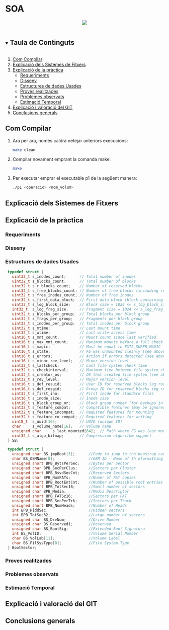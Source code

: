 # SOA

<p align="center">
  <a href="">
  <img src="https://img.shields.io/badge/FASE-1-brightgreen?style=for-the-badge&logo=c">
  </a>
</p>
  
<details open="open">
  <summary><h2 style="display: inline-block">Taula de Continguts</h2></summary>
  <ol>
    <li><a href="#com-compilar">Com Compilar</a></li>
    <li><a href="#explicació-dels-sistemes-de-fitxers">Explicació dels Sistemes de Fitxers</a></li>
    <li>
      <a href="#explicació-de-la-pràctica">Explicació de la pràctica</a>
      <ul>
        <li><a href="#requeriments">Requeriments</a></li>
        <li><a href="#disseny">Disseny</a></li>
        <li><a href="#estructures-de-dades-usades">Estructures de dades Usades</a></li>
        <li><a href="#proves-realitzades">Proves realitzades</a></li>
        <li><a href="#problemes-observats">Problemes observats</a></li>
        <li><a href="#estimació-temporal">Estimació Temporal</a></li>
      </ul>
    </li>
    <li><a href="#explicació-i-valoració-del-git">Explicació i valoració del GIT</a></li>
    <li><a href="#conclusions-generals">Conclusions generals</a></li>
  </ol>
</details>

## Com Compilar
1. Ara per ara, només caldrà netejar anteriors execucions:
   ```sh
   make clean
   ```
2. Compilar novament emprant la comanda make:
   ```sh
   make
   ```
3. Per executar emprar el executable p1 de la següent manera:
   ```sh
   ./p1 <operacio> <nom_volum>
   ```

## Explicació dels Sistemes de Fitxers


## Explicació de la pràctica

### Requeriments

### Disseny

### Estructures de dades Usades
   ```c
    typedef struct {
      uint32_t s_inodes_count;      // Total number of inodes
      uint32_t s_blocks_count;      // Total number of blocks
      uint32_t s_r_blocks_count;    // Number of reserved blocks
      uint32_t s_free_blocks_count; // Number of free blocks (including reserved)
      uint32_t s_free_inodes_count; // Number of free inodes
      uint32_t s_first_data_block;  // First data block (block containing superblock)
      uint32_t s_log_block_size;    // Block size = 1024 << s_log_block_size
      int32_t  s_log_frag_size;     // Fragment size = 1024 << s_log_frag_size
      uint32_t s_blocks_per_group;  // Total blocks per block group
      uint32_t s_frags_per_group;   // Fragments per block group
      uint32_t s_inodes_per_group;  // Total inodes per block group
      uint32_t s_mtime;             // Last mount time
      uint32_t s_wtime;             // Last write-access time
      uint16_t s_mnt_count;         // Mount count since last verified
      uint16_t s_max_mnt_count;     // Maximum mounts before a full check
      uint16_t s_magic;             // Must be equal to EXT2_SUPER_MAGIC
      uint16_t s_state;             // FS was unmounted cleanly (see above)
      uint16_t s_errors;            // Action if errors detected (see above)
      uint16_t s_minor_rev_level;   // Minor version level
      uint32_t s_lastcheck;         // Last file system check time
      uint32_t s_checkinterval;     // Maximum time between file system checks
      uint32_t s_creator_os;        // OS that created file system (see above)
      uint32_t s_rev_level;         // Major version level
      uint16_t s_def_resuid;        // User ID for reserved blocks (eg root)
      uint16_t s_def_resgid;        // Group ID for reserved blocks (eg root)
      uint32_t s_first_ino;         // First inode for standard files
      uint16_t s_inode_size;        // Inode size
      uint16_t s_block_group_nr;    // Block group number (for backups in groups)
      uint32_t s_feature_compat;    // Compatible features (may be ignored)
      uint32_t s_feature_incompat;  // Required features for mounting
      uint32_t s_feature_ro_compat; // Required features for writing
      uint8_t  s_uuid[16];          // UUID (unique ID)
      char     s_volume_name[16];   // Volume name
      unsigned char     s_last_mounted[64];  // Path where FS was last mounted
      uint32_t s_algo_bitmap;       // Compression algorithm support
    } SB;

    typedef struct {
      unsigned char BS_jmpBoot[3];      //Code to jump to the boostrap code
      char BS_OEMName[8];               //OEM ID - Name of th eformatting OS
      unsigned short BPB_BytsPerSec;    //Bytes per Sector
      unsigned char BPB_SecPerClus;     //Sectors per Cluster
      unsigned short BPB_RsvdSecCnt;    //Reserved Sectors
      unsigned char BPB_NumFATs;        //Numer of FAT copies
      unsigned short BPB_RootEntCnt;    //Number of possible root entries
      unsigned short BPB_TotSec16;      //Small number of sectors
      unsigned char BPB_Media;          //Media Descriptor
      unsigned short BPB_FATSz16;       //Sectors per FAT
      unsigned short BPB_SecPerTrk;     //Sectors per Track
      unsigned short BPB_NumHeads;      //Number of Heads
      int BPB_HiddSec;                  //Hidden sectors
      int BPB_TotSec32;                 //Large number of sectors
      unsigned char BS_DrvNum;          //Drive Number
      unsigned char BS_Reserved1;       //Reserved
      unsigned char BS_BootSig;         //Extended Boot Signatura
      int BS_VolID;                     //Volume Serial Number
      char BS_VolLab[11];               //Volume Label
      char BS_FilSysType[8];            //File System Type
    } BootSector;
   ```
### Proves realitzades

### Problemes observats

### Estimació Temporal

## Explicació i valoració del GIT

## Conclusions generals


